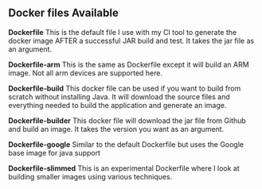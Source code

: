 ## Docker files Available

**Dockerfile**
This is the default file I use with my CI tool to generate the docker image AFTER a successful JAR build and test.  It takes the jar file as an argument.

**Dockerfile-arm**
This is the same as Dockerfile except it will build an ARM image.  Not all arm devices are supported here.

**Dockerfile-build**
This docker file can be used if you want to build from scratch without installing Java.  It will download the source files and everything needed to build the application and generate an image.

**Dockerfile-builder**
This docker file will download the jar file from Github and build an image.  It takes the version you want as an argument.

**Dockerfile-google**
Similar to the default Dockerfile but uses the Google base image for java support

**Dockerfile-slimmed**
This is an experimental Dockerfile where I look at building smaller images using various techniques.